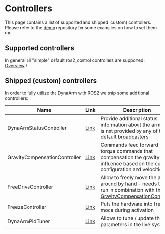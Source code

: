 # Controllers

This page contains a list of supported and shipped (custom) controllers. \
Please refer to the [demo](https://github.com/Duatic/dynaarm_demo) repository for some examples on how to set them up.

## Supported controllers

In general all "simple" default ros2_control controllers are supported: [Overview](https://control.ros.org/rolling/doc/ros2_controllers/doc/controllers_index.html#controllers-for-manipulators-and-other-robots) \


## Shipped (custom) controllers

In order to fully utilize the DynaArm with ROS2 we ship some additional controllers:

| Name | Link        |   Description| 
| ---  | ----------- | ----         |
| DynaArmStatusController | [Link](./controllers/dynaarm_status_controller.md) | Provide additional status information about the arm that is not provided by any of the default [broadcasters](https://control.ros.org/rolling/doc/ros2_controllers/doc/controllers_index.html#controllers-for-manipulators-and-other-robots) |
| GravityCompensationController | [Link](./controllers/gravity_compensation_controller.md) | Commands feed forward torque commands that compensation the gravity influence based on the current configuration and velocities |
| FreeDriveController | [Link](./controllers/freedrive_controller.md) | Allow to freely move the arm around by hand - needs to be run in combination with the [GravityCompensationController](./controllers/gravity_compensation_controller.md) |
| FreezeController | [Link](./controllers/freeze_controller.md) | Puts the hardware into freeze mode during activation | 
| DynaArmPidTuner | [Link](./controllers/dynaarm_pid_tuner.md) | Allows to tune / update the PID parameters in the live system | 


